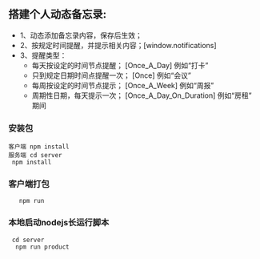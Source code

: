 ## 搭建个人动态备忘录:

* 1、动态添加备忘录内容，保存后生效；
* 2、按规定时间提醒，并提示相关内容；[window.notifications]
* 3、提醒类型：
    * 每天按设定的时间节点提醒；     [Once_A_Day]   例如“打卡”
    * 只到规定日期时间点提醒一次；   [Once]         例如“会议”
    * 每周按设定的时间节点提示；     [Once_A_Week]  例如“周报”
    * 周期性日期，每天提示一次；   [Once_A_Day_On_Duration]  例如“房租”  期间


### 安装包
```
客户端 npm install
服务端 cd server
 npm install
```

### 客户端打包
```
   npm run 
```

### 本地启动nodejs长运行脚本
```
 cd server
  npm run product
```
